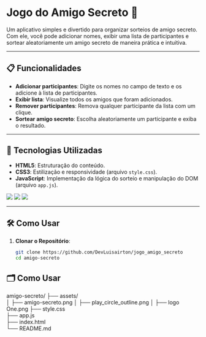 # Jogo do Amigo Secreto 🎁

Um aplicativo simples e divertido para organizar sorteios de amigo secreto. Com ele, você pode adicionar nomes, exibir uma lista de participantes e sortear aleatoriamente um amigo secreto de maneira prática e intuitiva.

---

## 📋 Funcionalidades

- **Adicionar participantes**: Digite os nomes no campo de texto e os adicione à lista de participantes.
- **Exibir lista**: Visualize todos os amigos que foram adicionados.
- **Remover participantes**: Remova qualquer participante da lista com um clique.
- **Sortear amigo secreto**: Escolha aleatoriamente um participante e exiba o resultado.

---

## 🚀 Tecnologias Utilizadas

- **HTML5**: Estruturação do conteúdo.
- **CSS3**: Estilização e responsividade (arquivo `style.css`).
- **JavaScript**: Implementação da lógica do sorteio e manipulação do DOM (arquivo `app.js`).
<div>
  <img src="https://img.shields.io/badge/HTML-239120?style=for-the-badge&logo=html5&logoColor=white">
  <img src="https://img.shields.io/badge/CSS-239120?style=for-the-badge&logo=css3&logoColor=white">
  <img src="https://img.shields.io/badge/JavaScript-F7DF1E?style=for-the-badge&logo=javascript&logoColor=black">
</div>

---

## 🛠️ Como Usar

1. **Clonar o Repositório**:
   ```bash
   git clone https://github.com/DevLuisairton/jogo_amigo_secreto
   cd amigo-secreto

## 🗂️ Como Usar
amigo-secreto/
├── assets/               
│   ├── amigo-secreto.png
│   ├── play_circle_outline.png
│   ├── logo One.png
├── style.css              
├── app.js                 
├── index.html             
└── README.md              
